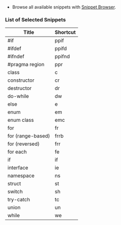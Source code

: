 * Browse all available snippets with [Snippet Browser](http://pihrt.net/snippetica/snippets?engine=vscode&language=cpp).

### List of Selected Snippets

Title | Shortcut
----- | --------
\#if|ppif
\#ifdef|ppifd
\#ifndef|ppifnd
\#pragma region|ppr
class|c
constructor|cr
destructor|dr
do\-while|dw
else|e
enum|em
enum class|emc
for|fr
for \(range\-based\)|frrb
for \(reversed\)|frr
for each|fe
if|if
interface|ie
namespace|ns
struct|st
switch|sh
try\-catch|tc
union|un
while|we
